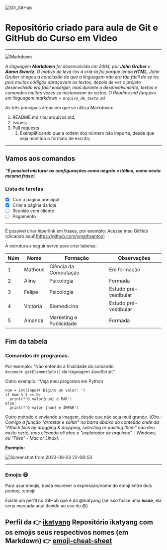 ![Git_GitHub](https://github.com/omathsantos/CursoEmVideo/assets/88942151/67cd005c-2ec7-4767-9a53-da68ade88a12)


# Repositório criado para aula de Git e GitHub do Curso em Video


---

![Markdown](https://github.com/omathsantos/CursoEmVideo/assets/88942151/05c382a8-1de9-4066-adad-e9f3c939b39f)


_A linguagem __Markdown__ foi desenvolvida em 2004, por **John Gruber** e **Aaron Swortz**. O motivo de levá-los a criá-la foi porque lendo **HTML**, John Gruber chegou a conclusão de que a linguagem não era tão fácil de se ler, pois muitos códigos abraçavam os textos, depois de ver o projeto desenvolvido era fácil enxergar, mas durante o desenvolvimento, textos e comandos muitas vezes se misturavam às vistas. O Readme.md (arquivo em linguagem markdown = ```arquivo_de_texto.md```_

As três principais áreas em que se utiliza Markdown:
1. README.md / ou arquivos.md;
1. Issues;
3. Pull requests
   1. Exemplificando que a ordem dos número não importa, desde que seja mantido o formato de escrita;
---
## Vamos aos comandos

__*"É possível misturar as configurações como negrito e itálico, como nesta mesma frase!*__.

### Lista de tarefas
- [x] Crar a página principal
- [x] Criar a página da loja
- [ ] Reunião com cliente
- [ ] Pagamento
---
É possível criar hiperlink em frases, por exemplo:
Acesse meu GitHub (clicando aqui)[https://github.com/omathsantos]

A estrutura a seguir serve para criar tabelas:

Núm | Nome | Formação | Observações
---|---|---|---
1 | Matheus | Ciência da Computação | Em formação
2 | Aline | Psicologia | Formada
3 | Felipe | Psicologia | Estudo pré-vestibular
4 | Victória | Biomedicina | Estudo pré-vestibular
5 | Amanda | Marketing e Publicidade | Formada

Fim da tabela
---
### Comandos de programas.
Por exemplo: "Não entendo a finalidade do comando `document.getElementByld()` da linguagem JavaScript".

Outro exemplo: "Veja meu programa em Python
```
num = int(input('Digite um valor: ')
if num % 2 == 0;
  print(f'O valor{num} é PAR')
else:
  print(f'O valor {num} é ÍMPAR')
```
Outro método é enviando a imagem, desde que não seja muit grande.
_(Obs.: Comigo a função "arrastar e soltar" na barra abaixo do conteúdo onde diz "Attach files by dragging & dropping, selecting or pasting them" não deu muito certo, mas clicando ali abre o "explorador de arquivos" - Windows, ou "Files" - Mac or Linux)._

**Exemplo:**

![Screenshot from 2023-08-23 22-08-53](https://github.com/omathsantos/CursoEmVideo/assets/88942151/7ae9d1bf-32f8-435d-a367-9f9bd73d4f39)

---

### Emojis 😄

Para usar emojis, basta escrever a expressão/nome do emoji entre dois pontos, :emoji:

Existe um perfil no GitHub que é da @ikatyang (se isso fosse uma **issue**, ela seria marcada aqui devido ao uso do @)

Perfil da 👉 [ikatyang](https://github.com/ikatyang)
Repositório ikatyang com os emojis seus respectivos nomes (em Markdown) 👉 [emoji-cheat-sheet](https://github.com/ikatyang/emoji-cheat-sheet)
---
